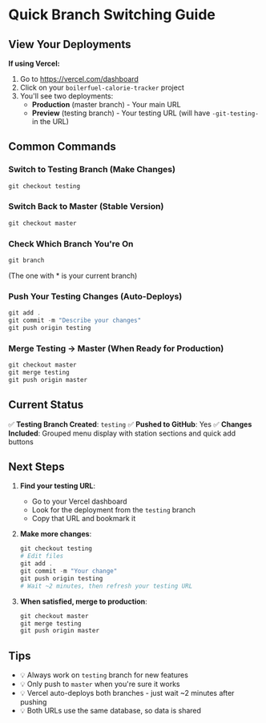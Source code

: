 # Quick Branch Switching Guide

## View Your Deployments

**If using Vercel:**
1. Go to https://vercel.com/dashboard
2. Click on your `boilerfuel-calorie-tracker` project
3. You'll see two deployments:
   - **Production** (master branch) - Your main URL
   - **Preview** (testing branch) - Your testing URL (will have `-git-testing-` in the URL)

## Common Commands

### Switch to Testing Branch (Make Changes)
```powershell
git checkout testing
```

### Switch Back to Master (Stable Version)
```powershell
git checkout master
```

### Check Which Branch You're On
```powershell
git branch
```
(The one with * is your current branch)

### Push Your Testing Changes (Auto-Deploys)
```powershell
git add .
git commit -m "Describe your changes"
git push origin testing
```

### Merge Testing → Master (When Ready for Production)
```powershell
git checkout master
git merge testing
git push origin master
```

## Current Status

✅ **Testing Branch Created**: `testing`
✅ **Pushed to GitHub**: Yes
✅ **Changes Included**: Grouped menu display with station sections and quick add buttons

## Next Steps

1. **Find your testing URL**:
   - Go to your Vercel dashboard
   - Look for the deployment from the `testing` branch
   - Copy that URL and bookmark it

2. **Make more changes**:
   ```powershell
   git checkout testing
   # Edit files
   git add .
   git commit -m "Your change"
   git push origin testing
   # Wait ~2 minutes, then refresh your testing URL
   ```

3. **When satisfied, merge to production**:
   ```powershell
   git checkout master
   git merge testing
   git push origin master
   ```

## Tips

- 💡 Always work on `testing` branch for new features
- 💡 Only push to `master` when you're sure it works
- 💡 Vercel auto-deploys both branches - just wait ~2 minutes after pushing
- 💡 Both URLs use the same database, so data is shared
